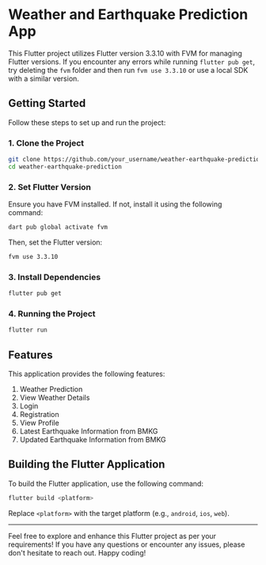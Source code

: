 # Weather and Earthquake Prediction App

This Flutter project utilizes Flutter version 3.3.10 with FVM for managing Flutter versions. If you encounter any errors while running `flutter pub get`, try deleting the `fvm` folder and then run `fvm use 3.3.10` or use a local SDK with a similar version.

## Getting Started

Follow these steps to set up and run the project:

### 1. Clone the Project

```bash
git clone https://github.com/your_username/weather-earthquake-prediction.git
cd weather-earthquake-prediction
```

### 2. Set Flutter Version

Ensure you have FVM installed. If not, install it using the following command:

```bash
dart pub global activate fvm
```

Then, set the Flutter version:

```bash
fvm use 3.3.10
```

### 3. Install Dependencies

```bash
flutter pub get
```

### 4. Running the Project

```bash
flutter run
```

## Features

This application provides the following features:

1. Weather Prediction
2. View Weather Details
3. Login
4. Registration
5. View Profile
6. Latest Earthquake Information from BMKG
7. Updated Earthquake Information from BMKG

## Building the Flutter Application

To build the Flutter application, use the following command:

```bash
flutter build <platform>
```

Replace `<platform>` with the target platform (e.g., `android`, `ios`, `web`).

---

Feel free to explore and enhance this Flutter project as per your requirements! If you have any questions or encounter any issues, please don't hesitate to reach out. Happy coding!
